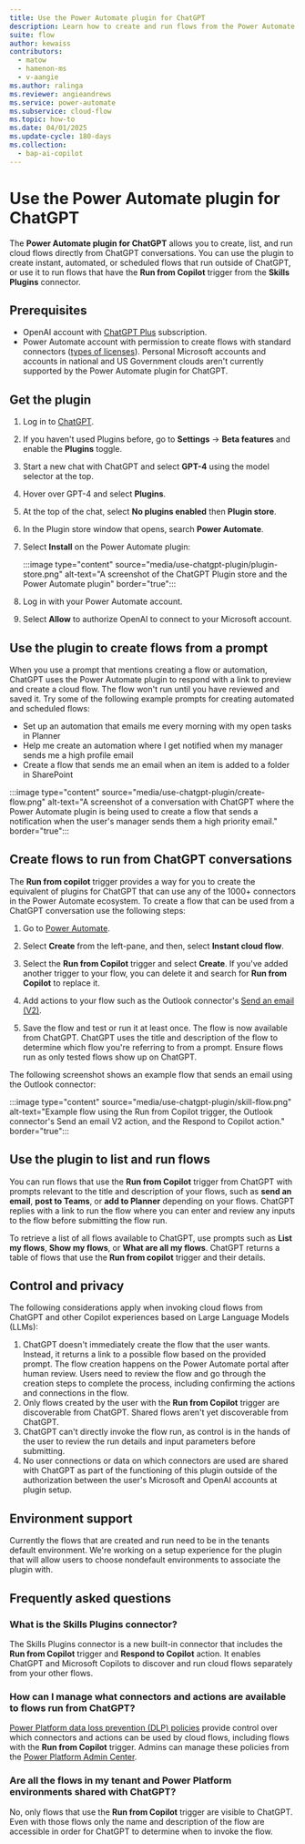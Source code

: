 ```yaml
---
title: Use the Power Automate plugin for ChatGPT
description: Learn how to create and run flows from the Power Automate plugin for ChatGPT
suite: flow
author: kewaiss
contributors:
  - matow
  - hamenon-ms
  - v-aangie
ms.author: ralinga
ms.reviewer: angieandrews
ms.service: power-automate
ms.subservice: cloud-flow
ms.topic: how-to
ms.date: 04/01/2025
ms.update-cycle: 180-days
ms.collection: 
  - bap-ai-copilot
---
```


# Use the Power Automate plugin for ChatGPT

The **Power Automate plugin for ChatGPT** allows you to create, list, and run  cloud flows directly from ChatGPT conversations. You can use the plugin to create instant, automated, or scheduled flows that run outside of ChatGPT, or use it to run flows that have the  **Run from Copilot** trigger from the **Skills Plugins** connector.

## Prerequisites

* OpenAI account with [ChatGPT Plus](https://openai.com/blog/chatgpt-plus) subscription.
* Power Automate account with permission to create flows with standard connectors ([types of licenses](/power-platform/admin/power-automate-licensing/types)). Personal Microsoft accounts and accounts in national and US Government clouds aren't currently supported by the Power Automate plugin for ChatGPT.

## Get the plugin

1. Log in to [ChatGPT](https://chat.openai.com).

1. If you haven't used Plugins before, go to **Settings** ->  **Beta features** and enable the **Plugins** toggle.

1. Start a new chat with ChatGPT and select **GPT-4** using the model selector at the top.

1. Hover over GPT-4 and select **Plugins**.

1. At the top of the chat, select **No plugins enabled** then **Plugin store**.

1. In the Plugin store window that opens, search **Power Automate**.

1. Select **Install** on the Power Automate plugin:

    :::image type="content" source="media/use-chatgpt-plugin/plugin-store.png" alt-text="A screenshot of the ChatGPT Plugin store and the Power Automate plugin" border="true":::

1. Log in with your Power Automate account.

1. Select **Allow** to authorize OpenAI to connect to your Microsoft account.

## Use the plugin to create flows from a prompt

When you use a prompt that mentions creating a flow or automation, ChatGPT uses the Power Automate plugin to respond with a link to preview and create a cloud flow. The flow won't run until you have reviewed and saved it. Try some of the following example prompts for creating automated and scheduled flows:

* Set up an automation that emails me every morning with my open tasks in Planner
* Help me create an automation where I get notified when my manager sends me a high profile email
* Create a flow that sends me an email when an item is added to a folder in SharePoint

:::image type="content" source="media/use-chatgpt-plugin/create-flow.png" alt-text="A screenshot of a conversation with ChatGPT where the Power Automate plugin is being used to create a flow that sends a notification when the user's manager sends them a high priority email." border="true":::

## Create flows to run from ChatGPT conversations

 The **Run from copilot**  trigger provides a way for you to create the equivalent of plugins for ChatGPT that can use any of the 1000+ connectors in the Power Automate ecosystem. To create a flow that can be used from a ChatGPT conversation use the following steps: 

1. Go to [Power Automate](https://make.powerautomate.com).

1. Select **Create** from the left-pane, and then, select **Instant cloud flow**.

1. Select the **Run from Copilot** trigger and select **Create**. If you've added another trigger to your flow, you can delete it and search for **Run from Copilot** to replace it.

1. Add actions to your flow such as the Outlook connector's [Send an email (V2)](/connectors/office365/#send-an-email-(v2)).

1. Save the flow and test or run it at least once. The flow is now available from ChatGPT. ChatGPT uses the title and description of the flow to determine which flow you're referring to from a prompt. Ensure flows run as only tested flows show up on ChatGPT.

The following screenshot shows an example flow that sends an email using the Outlook connector:

:::image type="content" source="media/use-chatgpt-plugin/skill-flow.png" alt-text="Example flow using the Run from Copilot trigger, the Outlook connector's Send an email V2 action, and the Respond to Copilot action." border="true":::

## Use the plugin to list and run flows

You can run flows that use the **Run from Copilot** trigger from ChatGPT with prompts relevant to the title and description of your flows, such as **send an email**, **post to Teams**, or **add to Planner** depending on your flows. ChatGPT replies with a link to run the flow where you can enter and review any inputs to the flow before submitting the flow run.

To retrieve a list of all flows available to ChatGPT, use prompts such as **List my flows**, **Show my flows**, or **What are all my flows**. ChatGPT returns a table of flows that use the **Run from copilot** trigger and their details.

## Control and privacy

The following considerations apply when invoking cloud flows from ChatGPT and other Copilot experiences based on Large Language Models (LLMs):

1. ChatGPT doesn't immediately create the flow that the user wants. Instead, it returns a link to a possible flow based on the provided prompt. The flow creation happens on the Power Automate portal after human review. Users need to review the flow and go through the creation steps to complete the process, including confirming the actions and connections in the flow.
1. Only flows created by the user with the **Run from Copilot** trigger are discoverable from ChatGPT. Shared flows aren't yet discoverable from ChatGPT.
1. ChatGPT can't directly invoke the flow run, as control is in the hands of the user to review the run details and input parameters before submitting.
1. No user connections or data on which connectors are used are shared with ChatGPT as part of the functioning of this plugin outside of the authorization between the user's Microsoft and OpenAI accounts at plugin setup.

## Environment support

Currently the flows that are created and run need to be in the tenants default environment. We're working on a setup experience for the plugin that will allow users to choose nondefault environments to associate the plugin with.


## Frequently asked questions

### What is the Skills Plugins connector?

The Skills Plugins connector is a new built-in connector that includes the **Run from Copilot** trigger and **Respond to Copilot** action. It enables ChatGPT and Microsoft Copilots to discover and run cloud flows separately from your other flows.

### How can I manage what connectors and actions are available to flows run from ChatGPT?

[Power Platform data loss prevention (DLP) policies](/power-platform/admin/wp-data-loss-prevention) provide control over which connectors and actions can be used by cloud flows, including flows with the **Run from Copilot** trigger. Admins can manage these policies from the [Power Platform Admin Center](https://admin.powerplatform.com).

### Are all the flows in my tenant and Power Platform environments shared with ChatGPT?

No, only flows that use the **Run from Copilot** trigger are visible to ChatGPT. Even with those flows only the name and description of the flow are accessible in order for ChatGPT to determine when to invoke the flow.
